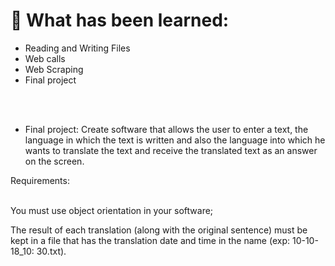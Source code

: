 <h1> 🔭 What has been learned: </h1>

- Reading and Writing Files
- Web calls
- Web Scraping
- Final project

<br>
<br>

- Final project:
Create software that allows the user to enter a text, the language in which the text is written and also the language into which he wants to translate the text and receive the translated text as an answer on the screen.

Requirements:

<br>
You must use object orientation in your software;

The result of each translation (along with the original sentence) must be kept in a file that has the translation date and time in the name (exp: 10-10-18_10: 30.txt).

<br>

<img src="mission1.png" alt="">

